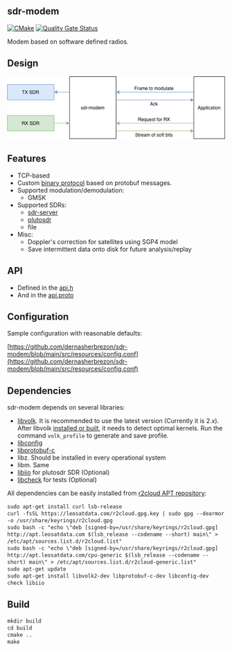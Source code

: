 ## sdr-modem

[![CMake](https://github.com/dernasherbrezon/sdr-modem/actions/workflows/cmake.yml/badge.svg?branch=main)](https://github.com/dernasherbrezon/sdr-modem/actions/workflows/cmake.yml) [![Quality Gate Status](https://sonarcloud.io/api/project_badges/measure?project=dernasherbrezon_sdr-modem&metric=alert_status)](https://sonarcloud.io/dashboard?id=dernasherbrezon_sdr-modem)

Modem based on software defined radios.

## Design

![design](docs/design.png?raw=true)

## Features

 * TCP-based
 * Custom [binary protocol](https://github.com/dernasherbrezon/sdr-modem/blob/main/api.proto) based on protobuf messages.
 * Supported modulation/demodulation:
   * GMSK
 * Supported SDRs:
   * [sdr-server](https://github.com/dernasherbrezon/sdr-server)
   * [plutosdr](https://www.analog.com/en/design-center/evaluation-hardware-and-software/evaluation-boards-kits/adalm-pluto.html)
   * file
 * Misc:
   * Doppler's correction for satellites using SGP4 model
   * Save intermittent data onto disk for future analysis/replay

## API

 * Defined in the [api.h](https://github.com/dernasherbrezon/sdr-modem/blob/main/src/api.h)
 * And in the [api.proto](https://github.com/dernasherbrezon/sdr-modem/blob/main/api.proto)


## Configuration

Sample configuration with reasonable defaults:

[https://github.com/dernasherbrezon/sdr-modem/blob/main/src/resources/config.conf](https://github.com/dernasherbrezon/sdr-modem/blob/main/src/resources/config.conf)

## Dependencies

sdr-modem depends on several libraries:

* [libvolk](https://www.libvolk.org). It is recommended to use the latest version (Currently it is 2.x). After libvolk [installed or built](https://github.com/gnuradio/volk#building-on-most-x86-32-bit-and-64-bit-platforms), it needs to detect optimal kernels. Run the command ```volk_profile``` to generate and save profile.
* [libconfig](https://hyperrealm.github.io/libconfig/libconfig_manual.html)
* [libprotobuf-c](https://github.com/protobuf-c/protobuf-c)
* libz. Should be installed in every operational system
* libm. Same
* [libiio](https://github.com/analogdevicesinc/libiio) for plutosdr SDR (Optional)
* [libcheck](https://libcheck.github.io/check/) for tests (Optional)

All dependencies can be easily installed from [r2cloud APT repository](https://r2server.ru/apt.html):

```
sudo apt-get install curl lsb-release
curl -fsSL https://leosatdata.com/r2cloud.gpg.key | sudo gpg --dearmor -o /usr/share/keyrings/r2cloud.gpg
sudo bash -c "echo \"deb [signed-by=/usr/share/keyrings/r2cloud.gpg] http://apt.leosatdata.com $(lsb_release --codename --short) main\" > /etc/apt/sources.list.d/r2cloud.list"
sudo bash -c "echo \"deb [signed-by=/usr/share/keyrings/r2cloud.gpg] http://apt.leosatdata.com/cpu-generic $(lsb_release --codename --short) main\" > /etc/apt/sources.list.d/r2cloud-generic.list"
sudo apt-get update
sudo apt-get install libvolk2-dev libprotobuf-c-dev libconfig-dev check libiio
```

## Build

```
mkdir build
cd build
cmake ..
make
```
